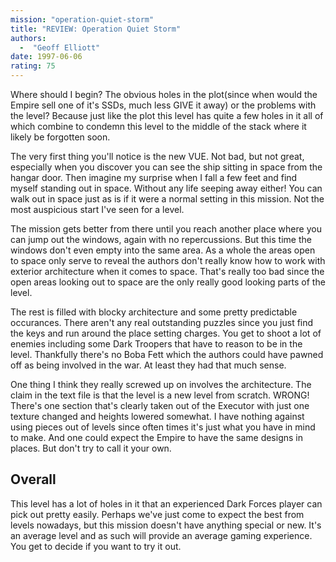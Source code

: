 ```yaml
---
mission: "operation-quiet-storm"
title: "REVIEW: Operation Quiet Storm"
authors: 
  -  "Geoff Elliott"
date: 1997-06-06
rating: 75
---
```


Where should I begin? The obvious holes in the plot(since when would the Empire sell one of it's SSDs, much less GIVE it away) or the problems with the level? Because just like the plot this level has quite a few holes in it all of which combine to condemn this level to the middle of the stack where it likely be forgotten soon.

The very first thing you'll notice is the new VUE. Not bad, but not great, especially when you discover you can see the ship sitting in space from the hangar door. Then imagine my surprise when I fall a few feet and find myself standing out in space. Without any life seeping away either! You can walk out in space just as is if it were a normal setting in this mission. Not the most auspicious start I've seen for a level.

The mission gets better from there until you reach another place where you can jump out the windows, again with no repercussions. But this time the windows don't even empty into the same area. As a whole the areas open to space only serve to reveal the authors don't really know how to work with exterior architecture when it comes to space. That's really too bad since the open areas looking out to space are the only really good looking parts of the level.

The rest is filled with blocky architecture and some pretty predictable occurances. There aren't any real outstanding puzzles since you just find the keys and run around the place setting charges. You get to shoot a lot of enemies including some Dark Troopers that have to reason to be in the level. Thankfully there's no Boba Fett which the authors could have pawned off as being involved in the war. At least they had that much sense.

One thing I think they really screwed up on involves the architecture. The claim in the text file is that the level is a new level from scratch. WRONG! There's one section that's clearly taken out of the Executor with just one texture changed and heights lowered somewhat. I have nothing against using pieces out of levels since often times it's just what you have in mind to make. And one could expect the Empire to have the same designs in places. But don't try to call it your own.

## Overall

This level has a lot of holes in it that an experienced Dark Forces player can pick out pretty easily. Perhaps we've just come to expect the best from levels nowadays, but this mission doesn't have anything special or new. It's an average level and as such will provide an average gaming experience. You get to decide if you want to try it out.
